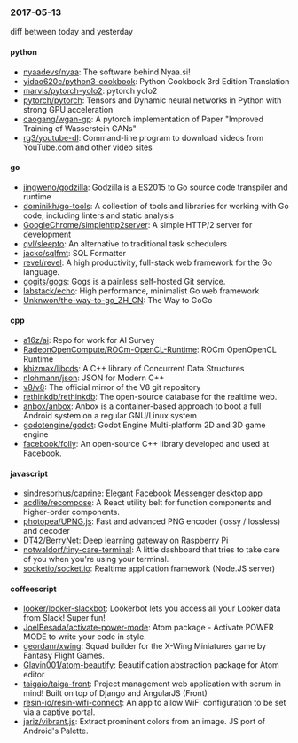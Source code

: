 ### 2017-05-13
diff between today and yesterday

#### python
* [nyaadevs/nyaa](https://github.com/nyaadevs/nyaa): The software behind Nyaa.si!
* [yidao620c/python3-cookbook](https://github.com/yidao620c/python3-cookbook): Python Cookbook 3rd Edition Translation
* [marvis/pytorch-yolo2](https://github.com/marvis/pytorch-yolo2): pytorch yolo2
* [pytorch/pytorch](https://github.com/pytorch/pytorch): Tensors and Dynamic neural networks in Python with strong GPU acceleration
* [caogang/wgan-gp](https://github.com/caogang/wgan-gp): A pytorch implementation of Paper "Improved Training of Wasserstein GANs"
* [rg3/youtube-dl](https://github.com/rg3/youtube-dl): Command-line program to download videos from YouTube.com and other video sites

#### go
* [jingweno/godzilla](https://github.com/jingweno/godzilla): Godzilla is a ES2015 to Go source code transpiler and runtime
* [dominikh/go-tools](https://github.com/dominikh/go-tools): A collection of tools and libraries for working with Go code, including linters and static analysis
* [GoogleChrome/simplehttp2server](https://github.com/GoogleChrome/simplehttp2server): A simple HTTP/2 server for development
* [qvl/sleepto](https://github.com/qvl/sleepto): An alternative to traditional task schedulers
* [jackc/sqlfmt](https://github.com/jackc/sqlfmt): SQL Formatter
* [revel/revel](https://github.com/revel/revel): A high productivity, full-stack web framework for the Go language.
* [gogits/gogs](https://github.com/gogits/gogs): Gogs is a painless self-hosted Git service.
* [labstack/echo](https://github.com/labstack/echo): High performance, minimalist Go web framework
* [Unknwon/the-way-to-go_ZH_CN](https://github.com/Unknwon/the-way-to-go_ZH_CN): The Way to GoGo

#### cpp
* [a16z/ai](https://github.com/a16z/ai): Repo for work for AI Survey
* [RadeonOpenCompute/ROCm-OpenCL-Runtime](https://github.com/RadeonOpenCompute/ROCm-OpenCL-Runtime): ROCm OpenOpenCL Runtime
* [khizmax/libcds](https://github.com/khizmax/libcds): A C++ library of Concurrent Data Structures
* [nlohmann/json](https://github.com/nlohmann/json): JSON for Modern C++
* [v8/v8](https://github.com/v8/v8): The official mirror of the V8 git repository
* [rethinkdb/rethinkdb](https://github.com/rethinkdb/rethinkdb): The open-source database for the realtime web.
* [anbox/anbox](https://github.com/anbox/anbox): Anbox is a container-based approach to boot a full Android system on a regular GNU/Linux system
* [godotengine/godot](https://github.com/godotengine/godot): Godot Engine  Multi-platform 2D and 3D game engine
* [facebook/folly](https://github.com/facebook/folly): An open-source C++ library developed and used at Facebook.

#### javascript
* [sindresorhus/caprine](https://github.com/sindresorhus/caprine): Elegant Facebook Messenger desktop app
* [acdlite/recompose](https://github.com/acdlite/recompose): A React utility belt for function components and higher-order components.
* [photopea/UPNG.js](https://github.com/photopea/UPNG.js): Fast and advanced PNG encoder (lossy / lossless) and decoder
* [DT42/BerryNet](https://github.com/DT42/BerryNet): Deep learning gateway on Raspberry Pi
* [notwaldorf/tiny-care-terminal](https://github.com/notwaldorf/tiny-care-terminal):  A little dashboard that tries to take care of you when you're using your terminal.
* [socketio/socket.io](https://github.com/socketio/socket.io): Realtime application framework (Node.JS server)

#### coffeescript
* [looker/looker-slackbot](https://github.com/looker/looker-slackbot): Lookerbot lets you access all your Looker data from Slack! Super fun!
* [JoelBesada/activate-power-mode](https://github.com/JoelBesada/activate-power-mode): Atom package - Activate POWER MODE to write your code in style.
* [geordanr/xwing](https://github.com/geordanr/xwing): Squad builder for the X-Wing Miniatures game by Fantasy Flight Games.
* [Glavin001/atom-beautify](https://github.com/Glavin001/atom-beautify):  Beautification abstraction package for Atom editor
* [taigaio/taiga-front](https://github.com/taigaio/taiga-front): Project management web application with scrum in mind! Built on top of Django and AngularJS (Front)
* [resin-io/resin-wifi-connect](https://github.com/resin-io/resin-wifi-connect): An app to allow WiFi configuration to be set via a captive portal.
* [jariz/vibrant.js](https://github.com/jariz/vibrant.js): Extract prominent colors from an image. JS port of Android's Palette.
